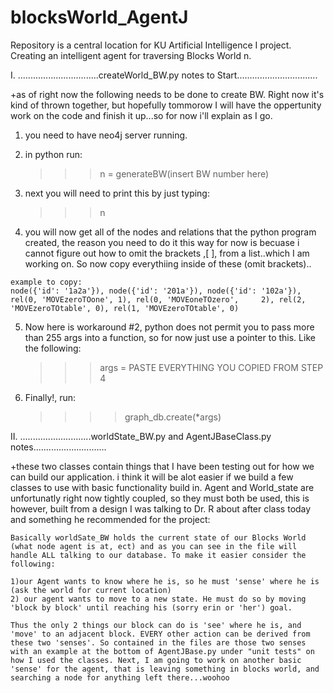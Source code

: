 blocksWorld_AgentJ
==================

Repository is a central location for KU Artificial Intelligence I project. Creating an intelligent agent for traversing Blocks World n.

I. ................................createWorld_BW.py notes to Start................................

  +as of right now the following needs to be done to create BW. Right now it's kind of thrown together, but hopefully tommorow I will have the oppertunity work on the code and finish it up...so for now i'll explain as I go.
  
  1) you need to have neo4j server running.
  
  2) in python run:
      >>> n = generateBW(insert BW number here)
    
  3) next you will need to print this by just typing:
      >>> n 
    
  4) you will now get all of the nodes and relations that the python program created, the reason you need to do it this way for now is becuase i cannot figure out how to omit the brackets ,[ ], from a list..which I am working on. So now copy everythiing inside of these (omit brackets)..
  
    example to copy:
    node({'id': '1a2a'}), node({'id': '201a'}), node({'id': '102a'}), rel(0, 'MOVEzeroTOone', 1), rel(0, 'MOVEoneTOzero',     2), rel(2, 'MOVEzeroTOtable', 0), rel(1, 'MOVEzeroTOtable', 0)
  
  5) Now here is workaround #2, python does not permit you to pass more than 255 args into a function, so for now just use a pointer to this. Like the following:
      >>> args = PASTE EVERYTHING YOU COPIED FROM STEP 4
    
  6) Finally!, run:
      >>>> graph_db.create(*args)
      
II. ............................worldState_BW.py and AgentJBaseClass.py notes.............................

  +these two classes contain things that I have been testing out for how we can build our application. i think it will be alot easier if we build a few classes to use with basic functionality build in. Agent and World_state are unfortunatly right now tightly coupled, so they must both be used, this is however, built from a design I was talking to Dr. R about after class today and something he recommended for the project:
  
    Basically worldSate_BW holds the current state of our Blocks World (what node agent is at, ect) and as you can see in the file will handle ALL talking to our database. To make it easier consider the following:
    
    1)our Agent wants to know where he is, so he must 'sense' where he is (ask the world for current location)
    2) our agent wants to move to a new state. He must do so by moving 'block by block' until reaching his (sorry erin or 'her') goal. 
    
    Thus the only 2 things our block can do is 'see' where he is, and 'move' to an adjacent block. EVERY other action can be derived from these two 'senses'. So contained in the files are those two senses with an example at the bottom of AgentJBase.py under "unit tests" on how I used the classes. Next, I am going to work on another basic 'sense' for the agent, that is leaving something in blocks world, and searching a node for anything left there...woohoo

